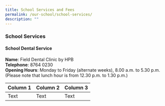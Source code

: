 ```yaml
---
title: School Services and Fees
permalink: /our-school/school-services/
description: ""
---
```

### School Services

#### School Dental Service

**Name**: Field Dental Clinic by HPB <br>
**Telephone**: 8764 0230 <br>
**Opening Hours**: Monday to Friday (alternate weeks), 8.00 a.m. to 5.30 p.m. (Please note that lunch hour is from 12.30 p.m. to 1.30 p.m.)

| Column 1 | Column 2 | Column 3 |
| -------- | -------- | -------- |
| Text     | Text     | Text     |






